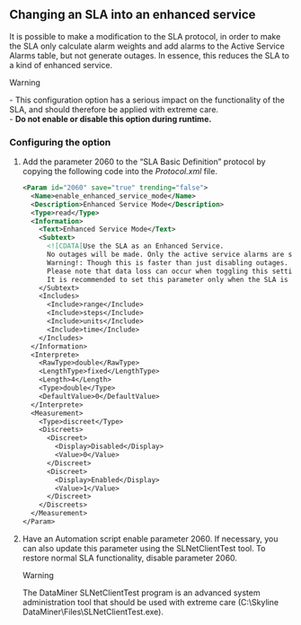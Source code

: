 ## Changing an SLA into an enhanced service

It is possible to make a modification to the SLA protocol, in order to make the SLA only calculate alarm weights and add alarms to the Active Service Alarms table, but not generate outages. In essence, this reduces the SLA to a kind of enhanced service.

> [!WARNING]
> \-  This configuration option has a serious impact on the functionality of the SLA, and should therefore be applied with extreme care.<br> -  **Do not enable or disable this option during runtime.**

### Configuring the option

1. Add the parameter 2060 to the “SLA Basic Definition” protocol by copying the following code into the *Protocol.xml* file.

    ```xml
    <Param id="2060" save="true" trending="false">                                                                 
      <Name>enable_enhanced_service_mode</Name>                                                                     
      <Description>Enhanced Service Mode</Description>                                                              
      <Type>read</Type>                                                                                             
      <Information>                                                                                                  
        <Text>Enhanced Service Mode</Text>                                                                            
        <Subtext>                                                                                                      
          <![CDATA[Use the SLA as an Enhanced Service.                                                                 
          No outages will be made. Only the active service alarms are shown.                                              
          Warning!: Though this is faster than just disabling outages.                                                    
          Please note that data loss can occur when toggling this setting.                                                
          It is recommended to set this parameter only when the SLA is not in action (no active alarms, no outages).]]\>
        </Subtext>                                                                                                     
        <Includes>                                                                                                     
          <Include>range</Include>                                                                                      
          <Include>steps</Include>                                                                                      
          <Include>units</Include>                                                                                      
          <Include>time</Include>                                                                                       
        </Includes>                                                                                                    
      </Information>                                                                                                 
      <Interprete>                                                                                                   
        <RawType>double</RawType>                                                                                     
        <LengthType>fixed</LengthType>                                                                                
        <Length>4</Length>                                                                                            
        <Type>double</Type>                                                                                           
        <DefaultValue>0</DefaultValue>                                                                                
      </Interprete>                                                                                                  
      <Measurement>                                                                                                  
        <Type>discreet</Type>                                                                                         
        <Discreets>                                                                                                    
          <Discreet>                                                                                                     
            <Display>Disabled</Display>                                                                                   
            <Value>0</Value>                                                                                              
          </Discreet>                                                                                                    
          <Discreet>                                                                                                     
            <Display>Enabled</Display>                                                                                    
            <Value>1</Value>                                                                                              
          </Discreet>                                                                                                    
        </Discreets>                                                                                                   
      </Measurement>                                                                                                 
    </Param>                                                                                                       
    ```

2. Have an Automation script enable parameter 2060. If necessary, you can also update this parameter using the SLNetClientTest tool. To restore normal SLA functionality, disable parameter 2060.

    > [!WARNING]
    > The DataMiner SLNetClientTest program is an advanced system administration tool that should be used with extreme care (C:\\Skyline DataMiner\\Files\\SLNetClientTest.exe).
